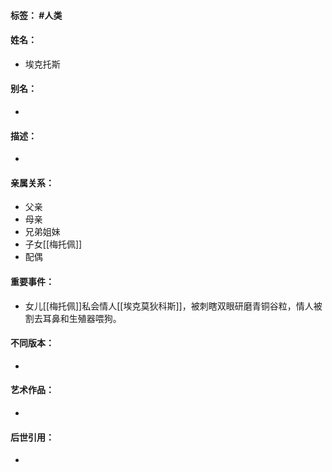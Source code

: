 #### 标签： #人类
#### 姓名：
- 埃克托斯
#### 别名：
- 
#### 描述：
- 
#### 亲属关系：
- 父亲
- 母亲
- 兄弟姐妹
- 子女[[梅托佩]]
- 配偶
#### 重要事件：
- 女儿[[梅托佩]]私会情人[[埃克莫狄科斯]]，被刺瞎双眼研磨青铜谷粒，情人被割去耳鼻和生殖器喂狗。
#### 不同版本：
- 
#### 艺术作品：
- 
#### 后世引用：
- 